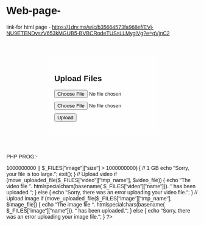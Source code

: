 # Web-page-
link-for html page - https://1drv.ms/w/c/b35664573fa968ef/EVj-NU9ETENDvszV653kMGUB5-BVBCRodeTUSsLLMygiVg?e=qVjnC2

<!DOCTYPE html>
<html lang="en">
<head>
    <meta charset="UTF-8">
    <meta name="viewport" content="width=device-width, initial-scale=1.0">
    <title>File Upload</title>
    <style>
        body {
            background-image: url('background.jpg');
            background-size: cover;
            background-repeat: no-repeat;
            font-family: Arial, sans-serif;
        }
        #upload-form {
            width: 50%;
            margin: 50px auto;
            padding: 20px;
            background: rgba(255, 255, 255, 0.8);
            border-radius: 10px;
        }
        input[type="file"] {
            margin-bottom: 10px;
        }
    </style>
</head>
<body>
    <div id="upload-form">
        <h2>Upload Files</h2>
        <form action="upload.php" method="post" enctype="multipart/form-data">
            <input type="file" name="video" accept="video/*" />
            <input type="file" name="image" accept="image/*" />
            <input type="submit" value="Upload" />
        </form>
    </div>
    <audio autoplay loop>
        <source src="background_music.mp3" type="audio/mpeg">
        Your browser does not support the audio element.
    </audio>
</body>
</html>

PHP PROG:-

<?php
$target_dir = "uploads/";
$video_file = $target_dir . basename($_FILES["video"]["name"]);
$image_file = $target_dir . basename($_FILES["image"]["name"]);

// Check file size
if ($_FILES["video"]["size"] > 1000000000 || $_FILES["image"]["size"] > 1000000000) { // 1 GB
    echo "Sorry, your file is too large.";
    exit();
}

// Upload video
if (move_uploaded_file($_FILES["video"]["tmp_name"], $video_file)) {
    echo "The video file ". htmlspecialchars(basename( $_FILES["video"]["name"])). " has been uploaded.";
} else {
    echo "Sorry, there was an error uploading your video file.";
}

// Upload image
if (move_uploaded_file($_FILES["image"]["tmp_name"], $image_file)) {
    echo "The image file ". htmlspecialchars(basename( $_FILES["image"]["name"])). " has been uploaded.";
} else {
    echo "Sorry, there was an error uploading your image file.";
}
?>
